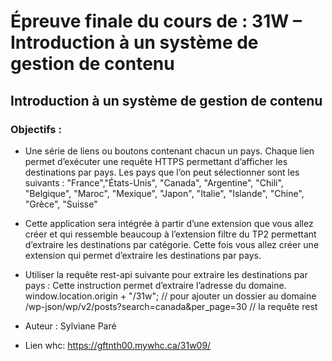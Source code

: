# Épreuve finale du cours de : 31W – Introduction à un système de gestion de contenu
## Introduction à un système de gestion de contenu

### Objectifs :
- Une série de liens ou boutons contenant chacun un pays. Chaque lien permet d’exécuter une requête HTTPS permettant d’afficher les destinations par pays. Les pays que l’on peut sélectionner sont les suivants : "France","États-Unis", "Canada", "Argentine", "Chili", "Belgique", "Maroc", "Mexique", "Japon", "Italie", "Islande", "Chine", "Grèce", "Suisse"
- Cette application sera intégrée à partir d’une extension que vous allez créer et qui ressemble beaucoup à l’extension filtre du TP2 permettant d’extraire les destinations par catégorie. Cette fois vous allez créer une extension qui permet d’extraire les destinations par pays.
- Utiliser la requête rest-api suivante pour extraire les destinations par pays : Cette instruction permet d’extraire l’adresse du domaine.
window.location.origin + "/31w"; // pour ajouter un dossier au domaine
/wp-json/wp/v2/posts?search=canada&per_page=30 // la requête rest

- Auteur : Sylviane Paré
- Lien whc: https://gftnth00.mywhc.ca/31w09/